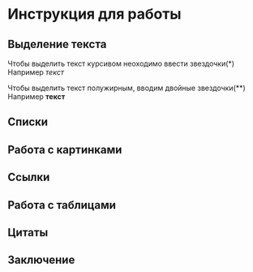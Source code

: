 # Инструкция для работы

## Выделение текста

Чтобы выделить текст курсивом неоходимо ввести звездочки(*) Например *текст*

Чтобы выделить текст полужирным, вводим двойные звездочки(**) Например **текст**
## Списки

## Работа с картинками

## Ссылки

## Работа с таблицами

## Цитаты

## Заключение